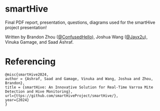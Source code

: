 # smartHive
Final PDF report, presentation, questions, diagrams used for the smartHive project presentation!  

Written by Brandon Zhou ([@ConfusedHello](https://github.com/ConfusedHello)), Joshua Wang ([@Jayx2u](https://github.com/Jayx2u)), Vinuka Gamage, and Saad Ashraf.


# Referencing
```
@misc{smartHive2024,
author = {Ashraf, Saad and Gamage, Vinuka and Wang, Joshua and Zhou, Brandon},
title = {smartHive: An Innovative Solution for Real-Time Varroa Mite Detection and Hive Monitoring},
url={ttps://github.com/smartHiveProject/smartHive/},
year={2024}
}
```

